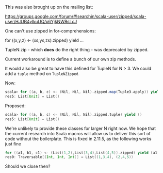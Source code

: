 This was also brought up on the mailing list:

https://groups.google.com/forum/#!searchin/scala-user/zipped/scala-user/HJUB4yIkuUQ/o6YjkNWBsLcJ

One can't use zipped in for-comprehensions:

  for ((x,y,z) <- (xs,ys,zs).zipped) yield ...

TupleN.zip - which **does** do the right thing - was deprecated by zipped.

Current workaround is to define a bunch of our own zip methods.

It would also be great to have this defined for TupleN for N > 3.
We could add a `tuple` method on `TupleNZipped`.

Now:

```scala
scala> for ((a, b, c) <- (Nil, Nil, Nil).zipped.map(Tuple3.apply)) yield ()
res5: List[Unit] = List()
```

Proposed:

```scala
scala> for ((a, b, c) <- (Nil, Nil, Nil).zipped.tuple) yield ()
res5: List[Unit] = List()
```

We're unlikely to provide these classes for larger N right now. We hope that the current research into Scala macros will allow us to deliver this sort of code without the boilerplate.
This is fixed in 2.11.5, as the following works just fine
```scala
for ((a1, b1, c1) <- (List(1,2),List(3,4),List(4,5)).zipped) yield (a1, b1, c1)
res0: Traversable[(Int, Int, Int)] = List((1,3,4), (2,4,5))
```

Should we close then?
